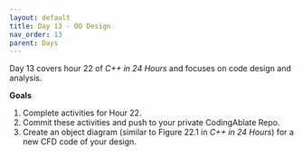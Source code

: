 ```yaml
---
layout: default
title: Day 13 - OO Design 
nav_order: 13
parent: Days
---
```


Day 13 covers hour 22 of _C++ in 24 Hours_ and focuses on code design and analysis.  

**Goals**
1. Complete activities for Hour 22.
2. Commit these activities and push to your private CodingAblate Repo.
3. Create an object diagram (similar to Figure 22.1 in  _C++ in 24 Hours_) for a new CFD code of your design.